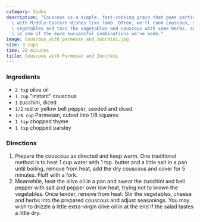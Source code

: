 ```yaml
---
category: Sides
description: "Couscous is a simple, fast-cooking grain that goes particularly well\
  \ with Middle-Eastern dishes like lamb. Often, we'll cook couscous, saut\xE9 some\
  \ vegetables and toss the vegetables and couscous with some herbs, and cheese. This\
  \ is one of the more successful combinations we've made."
image: couscous_with_parmesan_and_zucchini.jpg
size: 3 cups
time: 20 minutes
title: Couscous with Parmesan and Zucchini
---
```


### Ingredients

* `2 tsp` olive oil
* `1 cup` "instant" couscous
* `1` zucchini, diced
* `1/2` red or yellow bell pepper, seeded and diced
* `1/4 cup` Parmesan, cubed into 1/8 squares
* `1 tsp` chopped thyme
* `1 tsp` chopped parsley

### Directions

1. Prepare the couscous as directed and keep warm. One traditional method is to heat 1 cup water with 1 tsp. butter and a little salt in a pan until boiling, remove from heat, add the dry couscous and cover for 5 minutes. Fluff with a fork.
2. Meanwhile, heat the olive oil in a pan and sweat the zucchini and bell pepper with salt and pepper over low heat, trying not to brown the vegetables. Once tender, remove from heat. Stir the vegetables, cheese and herbs into the prepared couscous and adjust seasonings. You may wish to drizzle a little extra-virgin olive oil in at the end if the salad tastes a little dry.